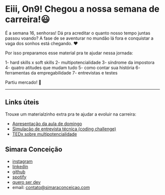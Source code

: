 # Eiii, On9! Chegou a nossa semana de carreira!😃

É a semana 16, senhoras! Dá pra acreditar o quanto nosso tempo juntas passou voando? A fase de se aventurar no mundão lá fora e conquistar a vaga dos sonhos está chegando. ❤️ 

Por isso preparamos esse material pra te ajudar nessa jornada:

1- hard skills x soft skills
2- multipotencialidade
3- síndrome da impostora
4- quatro atitudes que mudam tudo
5- como contar sua história
6- ferramentas da empregabilidade
7- entrevistas e testes

Partiu mercado! 🚀

---

## Links úteis
Trouxe um materialzinho extra pra te ajudar a evoluir na carreira:

* [Apresentação da aula de domingo](https://www.canva.com/design/DAEOMf3bQkE/a1CeP6Nc93FI45jO-4P9sA/view?utm_content=DAEOMf3bQkE&utm_campaign=designshare&utm_medium=link&utm_source=sharebutton)
* [Simulação de entrevista técnica (coding challenge)](https://www.youtube.com/watch?v=ySMO2bq-CYI)
* [TEDx sobre multipotencialidade](https://www.ted.com/talks/emilie_wapnick_why_some_of_us_don_t_have_one_true_calling?language=pt-br)


## Simara Conceição
- [instagram](https://www.instagram.com/simara_conceicao)
- [linkedin](https://www.linkedin.com/in/simaraconceicao/)
- [github](https://github.com/simaraconceicao)
- [spotify](https://open.spotify.com/show/59vCz4TY6tPHXW26qJknh3)
- [quero ser dev](https://queroserdev.com)
- email: contato@simaraconceicao.com
